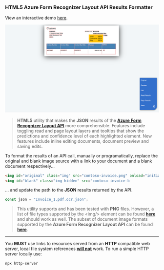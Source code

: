 ### HTML5 Azure Form Recognizer Layout API Results Formatter

View an interactive demo [here](https://davideker.github.io/layout/).

![alt text](https://raw.githubusercontent.com/davideker/layout/d341b262ce50e0ba6a2955cc448c345908dd3f1f/example.png)

> **HTML5** utility that makes the **JSON** results of the [**Azure Form Recognizer Layout API**]("https://docs.microsoft.com/en-us/azure/cognitive-services/form-recognizer/quickstarts/python-layout") more comprehensible. Features include toggling read and page layout layers and tooltips that show the predictions and confidence level of each highlighted element. New features include inline editing documents, document preview and saving edits. 

To format the results of an API call, manually or programatically, replace the original and blank image source with a link to your document and a blank document respectively...

```html
<img id="original" class="img" src="contoso-invoice.png" onload="initialize(this)" />
<img id="blank" class="img hidden" src="contoso-invoice-b
```

 ... and update the path to the **JSON** results returned by the API. 
 ```javascript
 const json = "Invoice_1.pdf.ocr.json";
```

>This utility supports and has been tested with **PNG** files. However, a list of file types supported by the &lt;img/&gt; element can be found [**here**](https://developer.mozilla.org/en-US/docs/Web/Media/Formats/Image_types) and should work as well. The subset of document image formats supported by the **Azure Form Recognizer Layout API** can be found [**here**](https://docs.microsoft.com/en-us/azure/cognitive-services/form-recognizer/overview). 
---


You **MUST** use links to resources served from an **HTTP** compatible web server, local file system references <ins>**will not**</ins> work. To run a simple HTTP server locally use:
```javascript
npx http-server
```